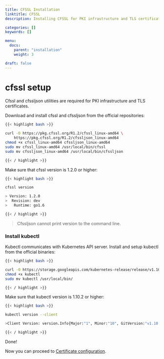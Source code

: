 ```yaml
---
title: CFSSL Installation
linktitle: CFSSL
description: Installing CFSSL for PKI infrastructure and TLS certificates.

categories: []
keywords: []

menu:
  docs:
    parent: "installation"
    weight: 3

draft: false
---
```



# cfssl setup

Cfssl and cfssljson utilities are required for PKI infrastructure and TLS certificates.

Download and install cfssl and cfssljson from the official repositories:

```bash
{{< highlight bash >}}

curl -O https://pkg.cfssl.org/R1.2/cfssl_linux-amd64 \
    https://pkg.cfssl.org/R1.2/cfssljson_linux-amd64
chmod +x cfssl_linux-amd64 cfssljson_linux-amd64
sudo mv cfssl_linux-amd64 /usr/local/bin/cfssl
sudo mv cfssljson_linux-amd64 /usr/local/bin/cfssljson

{{< / highlight >}}
```

Make sure that cfssl version is 1.2.0 or higher:

```bash
{{< highlight bash >}}

cfssl version

> Version: 1.2.0
>  Revision: dev
>   Runtime: go1.6

{{< / highlight >}}
```

> Cfssljson cannot print version to the command line.

### Install kubectl

Kubectl communicates with Kubernetes API server. Install and setup kubectl from the official binaries:

```bash
{{< highlight bash >}}

curl -O https://storage.googleapis.com/kubernetes-release/release/v1.10.2/bin/linux/amd64/kubectl
chmod +x kubectl
sudo mv kubectl /usr/local/bin/

{{< / highlight >}}
```

Make sure that kubectl version is 1.10.2 or higher:

```bash
{{< highlight bash >}}

kubectl version --client

>Client Version: version.Info{Major:"1", Minor:"10", GitVersion:"v1.10.2", GitCommit:"81753b10df112992bf51bbc2c2f85208aad78335", GitTreeState:"clean", BuildDate:"2018-04-27T09:22:21Z", GoVersion:"go1.9.3", Compiler:"gc", Platform:"linux/amd64"}

{{< / highlight >}}
```
Done!

Now you can proceed to [Certificate configuration](/kubernetes/installation/2certificates).

